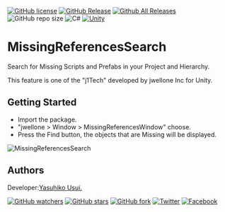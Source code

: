 [![GitHub license](https://img.shields.io/github/license/jwellone/MissingReferencesSearch.svg?style=plastic)](https://github.com/jwellone/MissingReferencesSearch/blob/main/LICENSE)
[![GitHub Release](https://img.shields.io/github/v/release/jwellone/MissingReferencesSearch.svg?style=plastic)](https://GitHub.com/jwellone/MissingReferencesSearch/releases/latest)
[![Github All Releases](https://img.shields.io/github/downloads/jwellone/MissingReferencesSearch/total?color=blue&style=plastic)](https://GitHub.com/jwellone/MissingReferencesSearch/releases)
![GitHub repo size](https://img.shields.io/github/repo-size/jwellone/MissingReferencesSearch?label=size&style=plastic)
![C#](https://img.shields.io/badge/C%23-239120?logo=c-sharp&style=plastic)
[![Unity](https://img.shields.io/badge/Unity-100000?logo=unity&style=plastic)](https://unity.com)


# MissingReferencesSearch
Search for Missing Scripts and Prefabs in your Project and Hierarchy.

This feature is one of the "j1Tech" developed by jwellone Inc for Unity.


## Getting Started
- Import the package.
- "jwellone > Window > MissingReferencesWindow" choose.
- Press the Find button, the objects that are Missing will be displayed.

![MissingReferencesSearch](https://user-images.githubusercontent.com/85072161/165922888-e34fd392-b16b-4d50-b9e7-018639e283ea.gif)

## Authors
Developer:[Yasuhiko Usui.](https://github.com/UsuiYasuhiko-jw1)

[![GitHub watchers](https://img.shields.io/github/watchers/jwellone/MissingReferencesSearch.svg?style=social&label=Watch)](https://GitHub.com/jwellone/MissingReferencesSearch/watchers/)
[![GitHub stars](https://img.shields.io/github/stars/jwellone/MissingReferencesSearch.svg?style=social&label=Stars)](https://GitHub.com/jwellone/MissingReferencesSearch/stargazers)
[![GitHub fork](https://img.shields.io/github/forks/jwellone/MissingReferencesSearch.svg?style=social&label=Fork)](https://GitHub.com/jwellone/MissingReferencesSearch/network/members)
[![Twitter](https://img.shields.io/twitter/follow/jwellone?label=Twitter&logo=twitter&style=social)](http://twitter.com/jwellone)
[![Facebook](https://img.shields.io/badge/Facebook-1877F2?style=for-the-badge&logo=facebook&logoColor=white&style=plastic)](https://www.facebook.com/jwellone)
